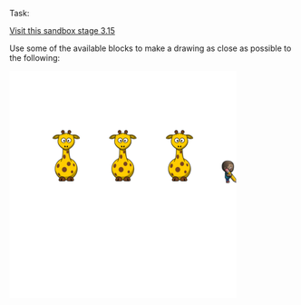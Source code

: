 Task: 

[Visit this sandbox stage 3.15](https://studio.code.org/s/course3/stage/3/puzzle/15)

Use some of the available blocks to make a drawing as close as possible to the following:

!["three giraffes standing in a line"](assessment_task_course3_3.15_draw_three_giraffes.png)

